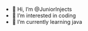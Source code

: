 - 👋 Hi, I’m @JuniorInjects
- 👀 I’m interested in coding
- 🌱 I’m currently learning java

<!---
JuniorInjects/JuniorInjects is a ✨ special ✨ repository because its `README.md` (this file) appears on your GitHub profile.
You can click the Preview link to take a look at your changes.
--->
